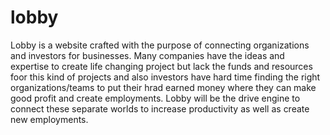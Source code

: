 # lobby
Lobby is a website crafted with the purpose of connecting organizations and investors for businesses.
Many companies have the ideas and expertise to create life changing project but lack the funds and resources foor this kind of projects and also investors have hard time finding the right organizations/teams to put their hrad earned money where they can make good profit and create employments. Lobby will be the drive engine to connect these separate worlds to increase productivity as well as create new employments. 
